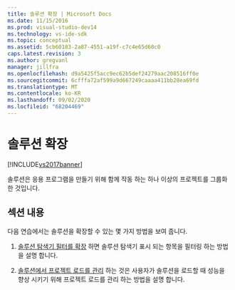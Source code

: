 ```yaml
---
title: 솔루션 확장 | Microsoft Docs
ms.date: 11/15/2016
ms.prod: visual-studio-dev14
ms.technology: vs-ide-sdk
ms.topic: conceptual
ms.assetid: 5cb60183-2a87-4551-a19f-c7c4e65d60c0
caps.latest.revision: 3
ms.author: gregvanl
manager: jillfra
ms.openlocfilehash: d9a5425f5acc9ec62b5def24279aac208516ff0e
ms.sourcegitcommit: 6cfffa72af599a9d667249caaaa411bb28ea69fd
ms.translationtype: MT
ms.contentlocale: ko-KR
ms.lasthandoff: 09/02/2020
ms.locfileid: "68204469"
---
```

# <a name="extending-solutions"></a>솔루션 확장
[!INCLUDE[vs2017banner](../includes/vs2017banner.md)]

솔루션은 응용 프로그램을 만들기 위해 함께 작동 하는 하나 이상의 프로젝트를 그룹화 한 것입니다.  
  
## <a name="in-this-section"></a>섹션 내용  
 다음 연습에서는 솔루션을 확장할 수 있는 몇 가지 방법을 보여 줍니다.  
  
1. [솔루션 탐색기 필터를 확장](../extensibility/extending-the-solution-explorer-filter.md) 하면 솔루션 탐색기 표시 되는 항목을 필터링 하는 방법을 설명 합니다.  
  
2. [솔루션에서 프로젝트 로드를 관리](../extensibility/managing-project-loading-in-a-solution.md) 하는 것은 사용자가 솔루션을 로드할 때 성능을 향상 시키기 위해 프로젝트 로드를 관리 하는 방법을 설명 합니다.
